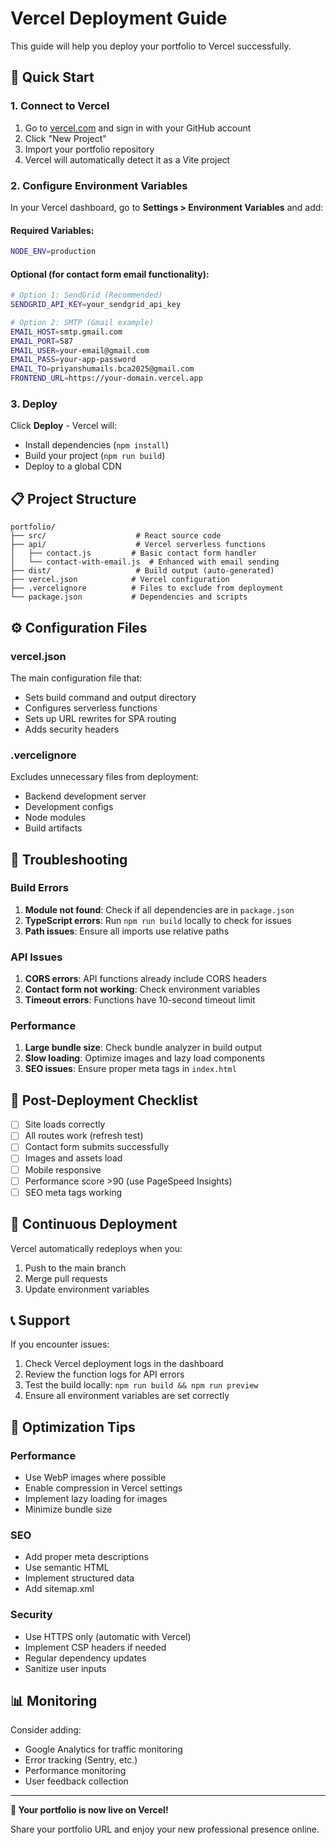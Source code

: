 # Vercel Deployment Guide

This guide will help you deploy your portfolio to Vercel successfully.

## 🚀 Quick Start

### 1. Connect to Vercel

1. Go to [vercel.com](https://vercel.com) and sign in with your GitHub account
2. Click "New Project"
3. Import your portfolio repository
4. Vercel will automatically detect it as a Vite project

### 2. Configure Environment Variables

In your Vercel dashboard, go to **Settings > Environment Variables** and add:

#### Required Variables:
```bash
NODE_ENV=production
```

#### Optional (for contact form email functionality):
```bash
# Option 1: SendGrid (Recommended)
SENDGRID_API_KEY=your_sendgrid_api_key

# Option 2: SMTP (Gmail example)
EMAIL_HOST=smtp.gmail.com
EMAIL_PORT=587
EMAIL_USER=your-email@gmail.com
EMAIL_PASS=your-app-password
EMAIL_TO=priyanshumails.bca2025@gmail.com
FRONTEND_URL=https://your-domain.vercel.app
```

### 3. Deploy

Click **Deploy** - Vercel will:
- Install dependencies (`npm install`)
- Build your project (`npm run build`)
- Deploy to a global CDN

## 📋 Project Structure

```
portfolio/
├── src/                    # React source code
├── api/                    # Vercel serverless functions
│   ├── contact.js         # Basic contact form handler
│   └── contact-with-email.js  # Enhanced with email sending
├── dist/                   # Build output (auto-generated)
├── vercel.json            # Vercel configuration
├── .vercelignore          # Files to exclude from deployment
└── package.json           # Dependencies and scripts
```

## ⚙️ Configuration Files

### vercel.json
The main configuration file that:
- Sets build command and output directory
- Configures serverless functions
- Sets up URL rewrites for SPA routing
- Adds security headers

### .vercelignore
Excludes unnecessary files from deployment:
- Backend development server
- Development configs
- Node modules
- Build artifacts

## 🔧 Troubleshooting

### Build Errors
1. **Module not found**: Check if all dependencies are in `package.json`
2. **TypeScript errors**: Run `npm run build` locally to check for issues
3. **Path issues**: Ensure all imports use relative paths

### API Issues
1. **CORS errors**: API functions already include CORS headers
2. **Contact form not working**: Check environment variables
3. **Timeout errors**: Functions have 10-second timeout limit

### Performance
1. **Large bundle size**: Check bundle analyzer in build output
2. **Slow loading**: Optimize images and lazy load components
3. **SEO issues**: Ensure proper meta tags in `index.html`

## 🎯 Post-Deployment Checklist

- [ ] Site loads correctly
- [ ] All routes work (refresh test)
- [ ] Contact form submits successfully
- [ ] Images and assets load
- [ ] Mobile responsive
- [ ] Performance score >90 (use PageSpeed Insights)
- [ ] SEO meta tags working

## 🔄 Continuous Deployment

Vercel automatically redeploys when you:
1. Push to the main branch
2. Merge pull requests
3. Update environment variables

## 📞 Support

If you encounter issues:

1. Check Vercel deployment logs in the dashboard
2. Review the function logs for API errors
3. Test the build locally: `npm run build && npm run preview`
4. Ensure all environment variables are set correctly

## 🌟 Optimization Tips

### Performance
- Use WebP images where possible
- Enable compression in Vercel settings
- Implement lazy loading for images
- Minimize bundle size

### SEO
- Add proper meta descriptions
- Use semantic HTML
- Implement structured data
- Add sitemap.xml

### Security
- Use HTTPS only (automatic with Vercel)
- Implement CSP headers if needed
- Regular dependency updates
- Sanitize user inputs

## 📊 Monitoring

Consider adding:
- Google Analytics for traffic monitoring
- Error tracking (Sentry, etc.)
- Performance monitoring
- User feedback collection

---

**🎉 Your portfolio is now live on Vercel!**

Share your portfolio URL and enjoy your new professional presence online.
